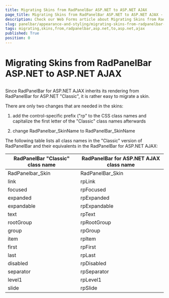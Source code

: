 ```yaml
---
title: Migrating Skins from RadPanelBar ASP.NET to ASP.NET AJAX
page_title: Migrating Skins from RadPanelBar ASP.NET to ASP.NET AJAX - RadPanelBar
description: Check our Web Forms article about Migrating Skins from RadPanelBar ASP.NET to ASP.NET AJAX.
slug: panelbar/appearance-and-styling/migrating-skins-from-radpanelbar-asp.net-to-asp.net-ajax
tags: migrating,skins,from,radpanelbar,asp.net,to,asp.net,ajax
published: True
position: 0
---
```


# Migrating Skins from RadPanelBar ASP.NET to ASP.NET AJAX



## 

Since RadPanelBar for ASP.NET AJAX inherits its rendering from RadPanelBar for ASP.NET "Classic", it is rather easy to migrate a skin.

There are only two changes that are needed in the skins:

1. add the control-specific prefix ("rp" to the CSS class names and capitalize the first letter of the "Classic" class names afterwards

2. change RadPanelbar_SkinName to RadPanelBar_SkinName

The following table lists all class names in the "Classic" version of RadPanelBar and their equivalents in the RadPanelBar for ASP.NET AJAX:


| RadPanelBar "Classic" class name | RadPanelBar for ASP.NET AJAX class name |
| ------ | ------ |
|RadPanelbar_Skin|RadPanelBar_Skin|
|link|rpLink|
|focused|rpFocused|
|expanded|rpExpanded|
|expandable|rpExpandable|
|text|rpText|
|rootGroup|rpRootGroup|
|group|rpGroup|
|item|rpItem|
|first|rpFirst|
|last|rpLast|
|disabled|rpDisabled|
|separator|rpSeparator|
|level1|rpLevel1|
|slide|rpSlide|
